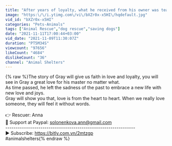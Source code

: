 ```yaml
---
title: "After years of loyalty, what he received from his owner was tears and sadness"
image: "https:\/\/i.ytimg.com\/vi\/bXZr0x-x5HI\/hqdefault.jpg"
vid_id: "bXZr0x-x5HI"
categories: "Pets-Animals"
tags: ["Animal Rescue","dog rescue","saving dogs"]
date: "2021-11-11T17:00:44+03:00"
vid_date: "2021-11-09T11:30:07Z"
duration: "PT5M34S"
viewcount: "97656"
likeCount: "4684"
dislikeCount: "36"
channel: "Animal Shelters"
---
```

{% raw %}The story of Gray will give us faith in love and loyalty, you will see in Gray a great love for his master no matter what.<br />As time passed, he left the sadness of the past to embrace a new life with new love and joys.<br />Gray will show you that, love is from the heart to heart. When we really love someone, they will feel it without words.<br /><br />👉 Rescuer: Anna<br />🤝 Support at Paypal: solonenkova.ann@gmail.com<br />---------------------------------------------------------------<br />► Subscribe: <a rel="nofollow" target="blank" href="https://bitly.com.vn/2mtzgp">https://bitly.com.vn/2mtzgp</a> <br />#animalshelters{% endraw %}
